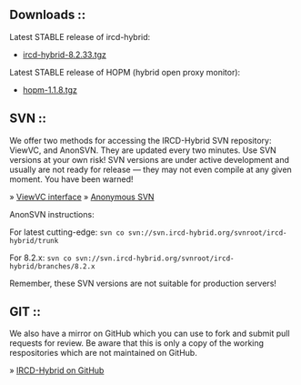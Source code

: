 ## Downloads ::

Latest STABLE release of ircd-hybrid:

* [ircd-hybrid-8.2.33.tgz](https://github.com/ircd-hybrid/ircd-hybrid/archive/8.2.33.tar.gz)

<!--
Latest BETA release:

* [ircd-hybrid-8.2.0rc2.tgz](https://github.com/ircd-hybrid/ircd-hybrid/archive/8.2.0rc2.tar.gz)
-->

Latest STABLE release of HOPM (hybrid open proxy monitor):

* [hopm-1.1.8.tgz](https://github.com/ircd-hybrid/hopm/archive/1.1.8.tar.gz)

<!--
Latest BETA release of HOPM (hybrid open proxy monitor):

* [hopm-1.1.0beta1.tgz](https://github.com/ircd-hybrid/hopm/archive/1.1.0beta1.tar.gz)
-->

## SVN ::

We offer two methods for accessing the IRCD-Hybrid SVN repository: ViewVC, and AnonSVN. They are updated every two minutes. Use SVN versions at your own risk! SVN versions are under active development and usually are not ready for release &mdash; they may not even compile at any given moment. You have been warned!

&raquo; [ViewVC interface](https://svn.ircd-hybrid.org/viewcvs.cgi/)
&raquo; [Anonymous SVN](https://subversion.apache.org/)

AnonSVN instructions:

For latest cutting-edge:
`svn co svn://svn.ircd-hybrid.org/svnroot/ircd-hybrid/trunk`

For 8.2.x:
`svn co svn://svn.ircd-hybrid.org/svnroot/ircd-hybrid/branches/8.2.x`

Remember, these SVN versions are not suitable for production servers!

## GIT ::

We also have a mirror on GitHub which you can use to fork and submit pull requests for review. Be aware that this is only a copy of the working respositories which are not maintained on GitHub.

&raquo; [IRCD-Hybrid on GitHub](https://github.com/ircd-hybrid)
